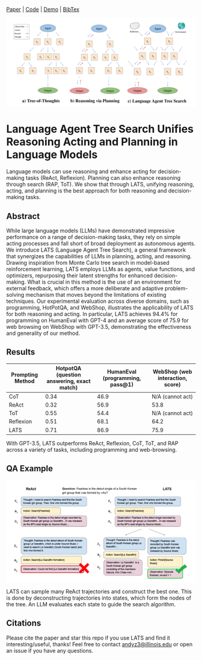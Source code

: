 
[Paper](URL_FOR_PAPER) | [Code](https://github.com/andyz245/LanguageAgentTreeSearch) | [Demo](https://huggingface.co/spaces/AIatUIUC/CodeLATS) | [BibTex](URL_FOR_BIBTEX)
  

![teaser](pics/related.png)

# Language Agent Tree Search Unifies Reasoning Acting and Planning in Language Models

Language models can use reasoning and enhance acting for decision-making tasks (ReAct, Reflexion). Planning can also enhance reasoning through search (RAP, ToT). We show that through LATS, unifying reasoning, acting, and planning is the best approach for both reasoning and decision-making tasks.

  

## Abstract

  

While large language models (LLMs) have demonstrated impressive performance on a range of decision-making tasks, they rely on simple acting processes and fall short of broad deployment as autonomous agents. We introduce LATS (Language Agent Tree Search), a general framework that synergizes the capabilities of LLMs in planning, acting, and reasoning. Drawing inspiration from Monte Carlo tree search in model-based reinforcement learning, LATS employs LLMs as agents, value functions, and optimizers, repurposing their latent strengths for enhanced decision-making. What is crucial in this method is the use of an environment for external feedback, which offers a more deliberate and adaptive problem-solving mechanism that moves beyond the limitations of existing techniques. Our experimental evaluation across diverse domains, such as programming, HotPotQA, and WebShop, illustrates the applicability of LATS for both reasoning and acting. In particular, LATS achieves 94.4% for programming on HumanEval with GPT-4 and an average score of 75.9 for web browsing on WebShop with GPT-3.5, demonstrating the effectiveness and generality of our method.
  

## Results

  
  | Prompting Method          | HotpotQA (question answering, exact match) | HumanEval (programming, pass@1) | WebShop (web interaction, score) |
|---------------------------|---------------------------------------------------|-----------------------------------------------|----------------------------------------------|
| CoT                       | 0.34                                               | 46.9                                           | N/A (cannot act)                                          |
| ReAct                     | 0.32                                              | 56.9                                           | 53.8                                          |
| ToT                       | 0.55                                               | 54.4                                           | N/A (cannot act)                                           |
| Reflexion                 | 0.51                                               | 68.1                                           | 64.2                                          |
| LATS                      | 0.71                                               | 86.9                                           | 75.9                                          |


With GPT-3.5, LATS outperforms ReAct, Reflexion, CoT, ToT, and RAP across a variety of tasks, including programming and web-browsing.

  

## QA Example

  

![example](pics/qual.png)

  

LATS can sample many ReAct trajectories and construct the best one. This is done by deconstructing trajectories into states, which form the nodes of the tree. An LLM evaluates each state to guide the search algorithm.

  

## Citations

Please cite the paper and star this repo if you use LATS and find it interesting/useful, thanks! Feel free to contact andyz3@illinois.edu or open an issue if you have any questions.

  

```bibtex

  

```